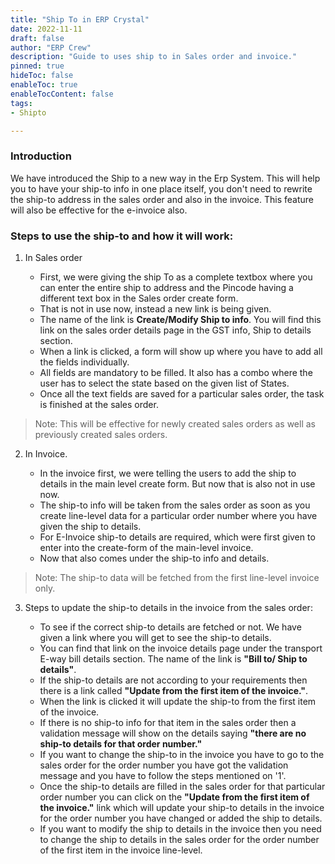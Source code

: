 ```yaml
---
title: "Ship To in ERP Crystal"
date: 2022-11-11
draft: false
author: "ERP Crew"
description: "Guide to uses ship to in Sales order and invoice."
pinned: true
hideToc: false
enableToc: true
enableTocContent: false
tags: 
- Shipto

---
```


### Introduction
We have introduced the Ship to a new way in the Erp System.
This will help you to have your ship-to info in one place itself, you don't need to rewrite the ship-to address in the sales order and also in the invoice. This feature will also be effective for the e-invoice also.

### Steps to use the ship-to and how it will work:
1. In Sales order

    - First, we were giving the ship To as a complete textbox where you can enter the entire ship to address and the Pincode having a different text box in the Sales order create form.
    - That is not in use now, instead a new link is being given.
    - The name of the link is <b>Create/Modify Ship to info</b>. You will find this link on the sales order details page in the GST info, Ship to details section.
    - When a link is clicked, a form will show up where you have to add all the fields individually. 
    -	All fields are mandatory to be filled. It also has a combo where the user has to select the state based on the given list of States.
   - Once all the text fields are saved for a particular sales order, the task is finished at the sales order.
  > Note: This will be effective for newly created sales orders as well as previously created sales orders.

2.  In Invoice.

    - In the invoice first, we were telling the users to add the ship to details in the main level create form. But now that is also not in use now.
    - The ship-to info will be taken from the sales order as soon as you create line-level data for a particular order number where you have given the ship to details.
    - For E-Invoice ship-to details are required, which were first given to enter into the create-form of the main-level invoice.
    - Now that also comes under the ship-to info and details.
> Note: The ship-to data will be fetched from the first line-level invoice only.

3.  Steps to update the ship-to details in the invoice from the sales order:

    - To see if the correct ship-to details are fetched or not. We have given a link where you will get to see the ship-to details.
    - You can find that link on the invoice details page under the transport E-way bill details section. The name of the link is <b>"Bill to/ Ship to details"</b>.
    - If the ship-to details are not according to your requirements then there is a link called <b>"Update from the first item of the invoice."</b>.
    - When the link is clicked it will update the ship-to from the first item of the invoice.
    - If there is no ship-to info for that item in the sales order then a validation message will show on the details saying <b>"there are no ship-to details for that order number."</b>
    - If you want to change the ship-to in the invoice you have to go to the sales order for the order number you have got the validation message and you have to follow the steps mentioned on '1'.
    - Once the ship-to details are filled in the sales order for that particular order number you can click on the <b>"Update from the first item of the invoice."</b> link which will update your ship-to details in the invoice for the order number you have changed or added the ship to details.
    - If you want to modify the ship to details in the invoice then you need to change the ship to details in the sales order for the order number of the first item in the invoice line-level.